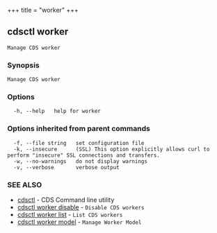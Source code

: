 +++
title = "worker"
+++
## cdsctl worker

`Manage CDS worker`

### Synopsis

`Manage CDS worker`

### Options

```
  -h, --help   help for worker
```

### Options inherited from parent commands

```
  -f, --file string   set configuration file
  -k, --insecure      (SSL) This option explicitly allows curl to perform "insecure" SSL connections and transfers.
  -w, --no-warnings   do not display warnings
  -v, --verbose       verbose output
```

### SEE ALSO

* [cdsctl](/cli/cdsctl/cdsctl/)	 - CDS Command line utility
* [cdsctl worker disable](/cli/cdsctl/worker/disable/)	 - `Disable CDS workers`
* [cdsctl worker list](/cli/cdsctl/worker/list/)	 - `List CDS workers`
* [cdsctl worker model](/cli/cdsctl/worker/model/)	 - `Manage Worker Model`

